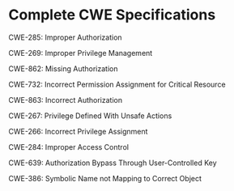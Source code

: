 

# Complete CWE Specifications

CWE-285: Improper Authorization

CWE-269: Improper Privilege Management

CWE-862: Missing Authorization

CWE-732: Incorrect Permission Assignment for Critical Resource

CWE-863: Incorrect Authorization

CWE-267: Privilege Defined With Unsafe Actions

CWE-266: Incorrect Privilege Assignment

CWE-284: Improper Access Control

CWE-639: Authorization Bypass Through User-Controlled Key

CWE-386: Symbolic Name not Mapping to Correct Object